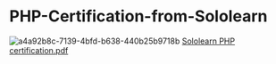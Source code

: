 # PHP-Certification-from-Sololearn
![a4a92b8c-7139-4bfd-b638-440b25b9718b](https://user-images.githubusercontent.com/83463788/221783309-2763782e-388a-48b7-82e1-b134f84b4f7b.png)
[Sololearn PHP certification.pdf](https://github.com/Zahid-H/PHP-Certification-from-Sololearn/files/10847558/Sololearn.PHP.certification.pdf)

